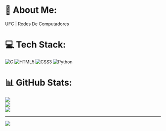 # 💫 About Me:
UFC | Redes De Computadores


# 💻 Tech Stack:
![C](https://img.shields.io/badge/c-%2300599C.svg?style=for-the-badge&logo=c&logoColor=white) ![HTML5](https://img.shields.io/badge/html5-%23E34F26.svg?style=for-the-badge&logo=html5&logoColor=white) ![CSS3](https://img.shields.io/badge/css3-%231572B6.svg?style=for-the-badge&logo=css3&logoColor=white) ![Python](https://img.shields.io/badge/python-3670A0?style=for-the-badge&logo=python&logoColor=ffdd54)
# 📊 GitHub Stats:
![](https://github-readme-stats.vercel.app/api?username=hudsoninfosec&theme=dark&hide_border=false&include_all_commits=false&count_private=false)<br/>
![](https://nirzak-streak-stats.vercel.app/?user=hudsoninfosec&theme=dark&hide_border=false)<br/>
![](https://github-readme-stats.vercel.app/api/top-langs/?username=hudsoninfosec&theme=dark&hide_border=false&include_all_commits=false&count_private=false&layout=compact)

---
[![](https://visitcount.itsvg.in/api?id=hudsoninfosec&icon=0&color=0)](https://visitcount.itsvg.in)

<!-- Proudly created with GPRM ( https://gprm.itsvg.in ) -->
